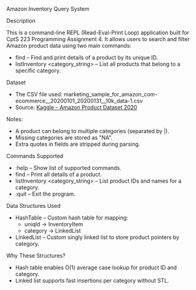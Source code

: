  Amazon Inventory Query System

 Description

This is a command-line REPL (Read-Eval-Print Loop) application built for CptS 223 Programming Assignment 4. It allows users to search and filter Amazon product data using two main commands:

- find <inventoryid> – Find and print details of a product by its unique ID.
- listInventory <category_string> – List all products that belong to a specific category.

 Dataset

- The CSV file used: marketing_sample_for_amazon_com-ecommerce__20200101_20200131__10k_data-1.csv
- Source: [Kaggle – Amazon Product Dataset 2020](https://www.kaggle.com/datasets/promptcloud/amazon-product-dataset-2020)

 Notes:
- A product can belong to multiple categories (separated by |).
- Missing categories are stored as "NA".
- Extra quotes in fields are stripped during parsing.

 Commands Supported

- :help – Show list of supported commands.
- find <inventoryid> – Print all details of a product.
- listInventory <category_string> – List product IDs and names for a category.
- :quit – Exit the program.

 Data Structures Used

- HashTable – Custom hash table for mapping:
  - uniqId → InventoryItem
  - category → LinkedList<InventoryItem>
- LinkedList – Custom singly linked list to store product pointers by category.

 Why These Structures?
- Hash table enables O(1) average case lookup for product ID and category.
- Linked list supports fast insertions per category without STL.





